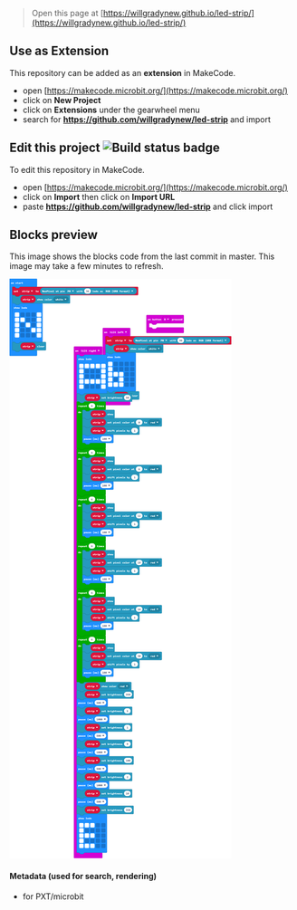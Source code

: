 
> Open this page at [https://willgradynew.github.io/led-strip/](https://willgradynew.github.io/led-strip/)

## Use as Extension

This repository can be added as an **extension** in MakeCode.

* open [https://makecode.microbit.org/](https://makecode.microbit.org/)
* click on **New Project**
* click on **Extensions** under the gearwheel menu
* search for **https://github.com/willgradynew/led-strip** and import

## Edit this project ![Build status badge](https://github.com/willgradynew/led-strip/workflows/MakeCode/badge.svg)

To edit this repository in MakeCode.

* open [https://makecode.microbit.org/](https://makecode.microbit.org/)
* click on **Import** then click on **Import URL**
* paste **https://github.com/willgradynew/led-strip** and click import

## Blocks preview

This image shows the blocks code from the last commit in master.
This image may take a few minutes to refresh.

![A rendered view of the blocks](https://github.com/willgradynew/led-strip/raw/master/.github/makecode/blocks.png)

#### Metadata (used for search, rendering)

* for PXT/microbit
<script src="https://makecode.com/gh-pages-embed.js"></script><script>makeCodeRender("{{ site.makecode.home_url }}", "{{ site.github.owner_name }}/{{ site.github.repository_name }}");</script>
